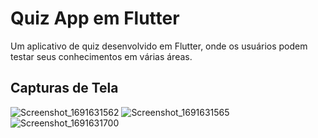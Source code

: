 # Quiz App em Flutter


Um aplicativo de quiz desenvolvido em Flutter, onde os usuários podem testar seus conhecimentos em várias áreas.


## Capturas de Tela

![Screenshot_1691631562](https://github.com/Melatoo/app_quiz/assets/103614164/4bf50fd7-9f3f-4bfa-84c3-56649201e94c)
![Screenshot_1691631565](https://github.com/Melatoo/app_quiz/assets/103614164/01209d40-d4ae-4b6f-a7cc-a983bb0c53cb)
![Screenshot_1691631700](https://github.com/Melatoo/app_quiz/assets/103614164/6333d80d-7ef4-4fa0-be4b-f1624458d579)

